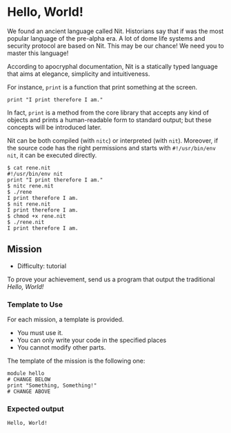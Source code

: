 # Hello, World!

We found an ancient language called Nit. Historians say that if was the most popular language of the pre-alpha era.
A lot of dome life systems and security protocol are based on Nit. This may be our chance!
We need you to master this language!

According to apocryphal documentation, Nit is a statically typed language that aims at elegance, simplicity and intuitiveness.

For instance, `print` is a function that print something at the screen.

~~~nit
print "I print therefore I am."
~~~

In fact, `print` is a method from the core library that accepts any kind of objects and prints a human-readable form to standard output; but these concepts will be introduced later.

Nit can be both compiled (with `nitc`) or interpreted (with `nit`).
Moreover, if the source code has the right permissions and starts with `#!/usr/bin/env nit`, it can be executed directly.

~~~
$ cat rene.nit
#!/usr/bin/env nit
print "I print therefore I am."
$ nitc rene.nit
$ ./rene
I print therefore I am.
$ nit rene.nit
I print therefore I am.
$ chmod +x rene.nit
$ ./rene.nit
I print therefore I am.
~~~


## Mission

* Difficulty: tutorial

To prove your achievement, send us a program that output the traditional *Hello, World!*

### Template to Use

For each mission, a template is provided.

* You must use it.
* You can only write your code in the specified places
* You cannot modify other parts.

The template of the mission is the following one:

~~~nit
module hello
# CHANGE BELOW
print "Something, Something!"
# CHANGE ABOVE
~~~

### Expected output

~~~
Hello, World!
~~~

